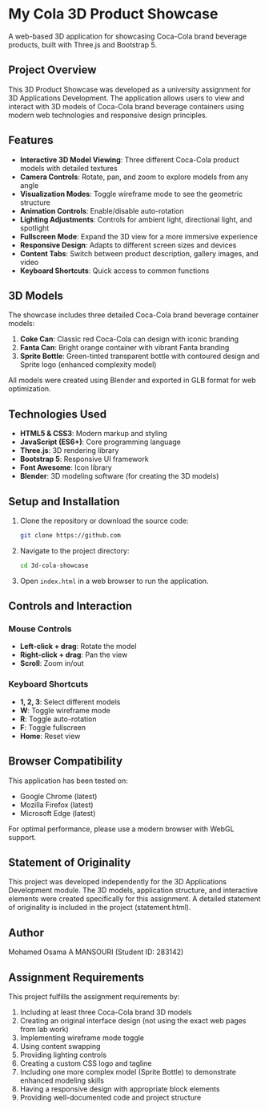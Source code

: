 # My Cola 3D Product Showcase

A web-based 3D application for showcasing Coca-Cola brand beverage products, built with Three.js and Bootstrap 5.

## Project Overview

This 3D Product Showcase was developed as a university assignment for 3D Applications Development. The application allows users to view and interact with 3D models of Coca-Cola brand beverage containers using modern web technologies and responsive design principles.

## Features

- **Interactive 3D Model Viewing**: Three different Coca-Cola product models with detailed textures
- **Camera Controls**: Rotate, pan, and zoom to explore models from any angle
- **Visualization Modes**: Toggle wireframe mode to see the geometric structure
- **Animation Controls**: Enable/disable auto-rotation
- **Lighting Adjustments**: Controls for ambient light, directional light, and spotlight
- **Fullscreen Mode**: Expand the 3D view for a more immersive experience
- **Responsive Design**: Adapts to different screen sizes and devices
- **Content Tabs**: Switch between product description, gallery images, and video
- **Keyboard Shortcuts**: Quick access to common functions

## 3D Models

The showcase includes three detailed Coca-Cola brand beverage container models:

1. **Coke Can**: Classic red Coca-Cola can design with iconic branding
2. **Fanta Can**: Bright orange container with vibrant Fanta branding
3. **Sprite Bottle**: Green-tinted transparent bottle with contoured design and Sprite logo (enhanced complexity model)

All models were created using Blender and exported in GLB format for web optimization.

## Technologies Used

- **HTML5 & CSS3**: Modern markup and styling
- **JavaScript (ES6+)**: Core programming language
- **Three.js**: 3D rendering library
- **Bootstrap 5**: Responsive UI framework
- **Font Awesome**: Icon library
- **Blender**: 3D modeling software (for creating the 3D models)

## Setup and Installation

1. Clone the repository or download the source code:
   ```bash
   git clone https://github.com
   ```

2. Navigate to the project directory:
   ```bash
   cd 3d-cola-showcase
   ```

3. Open `index.html` in a web browser to run the application.

## Controls and Interaction

### Mouse Controls
- **Left-click + drag**: Rotate the model
- **Right-click + drag**: Pan the view
- **Scroll**: Zoom in/out

### Keyboard Shortcuts
- **1, 2, 3**: Select different models
- **W**: Toggle wireframe mode
- **R**: Toggle auto-rotation
- **F**: Toggle fullscreen
- **Home**: Reset view

## Browser Compatibility

This application has been tested on:
- Google Chrome (latest)
- Mozilla Firefox (latest)
- Microsoft Edge (latest)

For optimal performance, please use a modern browser with WebGL support.

## Statement of Originality

This project was developed independently for the 3D Applications Development module. The 3D models, application structure, and interactive elements were created specifically for this assignment. A detailed statement of originality is included in the project (statement.html).

## Author

Mohamed Osama A MANSOURI (Student ID: 283142)

## Assignment Requirements

This project fulfills the assignment requirements by:

1. Including at least three Coca-Cola brand 3D models
2. Creating an original interface design (not using the exact web pages from lab work)
3. Implementing wireframe mode toggle
4. Using content swapping
5. Providing lighting controls
6. Creating a custom CSS logo and tagline
7. Including one more complex model (Sprite Bottle) to demonstrate enhanced modeling skills
8. Having a responsive design with appropriate block elements
9. Providing well-documented code and project structure